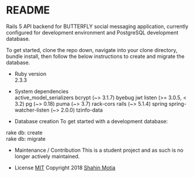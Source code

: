 # README

Rails 5 API backend for BUTTERFLY social messaging application, currently configured for development environment and PostgreSQL development database.  

To get started, clone the repo down, navigate into your clone directory, bundle install, then follow the below instructions to create and migrate the database.

* Ruby version  
2.3.3

* System dependencies  
active_model_serializers
bcrypt (~> 3.1.7)
byebug
jwt
listen (>= 3.0.5, < 3.2)
pg (~> 0.18)
puma (~> 3.7)
rack-cors
rails (~> 5.1.4)
spring
spring-watcher-listen (~> 2.0.0)
tzinfo-data

* Database creation
To get started with a development database:  

rake db: create  
rake db: migrate  

* Maintenance / Contribution
This is a student project and as such is no longer actively maintained.  

* License
[MIT](https://oss.ninja/mit?organization=Eric%20Kollegger) Copyright 2018 [Shahin Motia](https://github.com/nspp99b)
